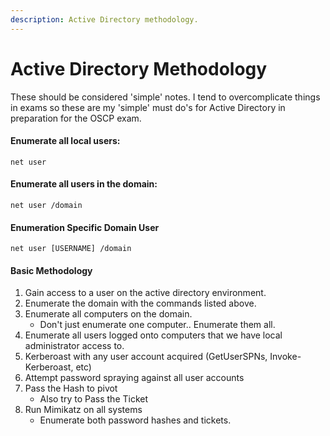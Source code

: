 ```yaml
---
description: Active Directory methodology.
---
```


# Active Directory Methodology

These should be considered 'simple' notes. I tend to overcomplicate things in exams so these are my 'simple' must do's for Active Directory in preparation for the OSCP exam.&#x20;

#### Enumerate all local users:

`net user`

#### Enumerate all users in the domain:&#x20;

`net user /domain`

#### Enumeration Specific Domain User

`net user [USERNAME] /domain`

#### Basic Methodology

1. Gain access to a user on the active directory environment.
2. Enumerate the domain with the commands listed above.
3. Enumerate all computers on the domain.&#x20;
   * Don't just enumerate one computer.. Enumerate them all.
4. Enumerate all users logged onto computers that we have local administrator access to.
5. Kerberoast with any user account acquired (GetUserSPNs, Invoke-Kerberoast, etc)
6. Attempt password spraying against all user accounts
7. Pass the Hash to pivot
   * Also try to Pass the Ticket
8. Run Mimikatz on all systems
   * Enumerate both password hashes and tickets.
